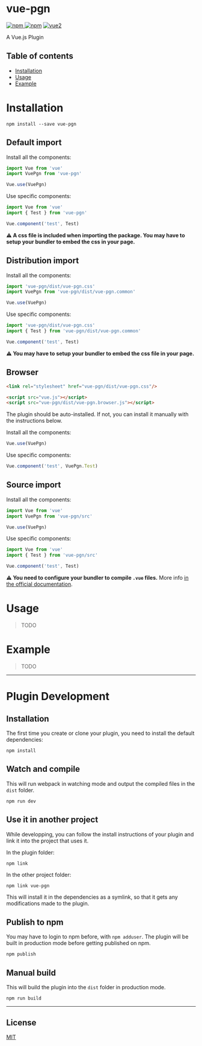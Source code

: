 # vue-pgn

[![npm](https://img.shields.io/npm/v/vue-pgn.svg) ![npm](https://img.shields.io/npm/dm/vue-pgn.svg)](https://www.npmjs.com/package/vue-pgn)
[![vue2](https://img.shields.io/badge/vue-2.x-brightgreen.svg)](https://vuejs.org/)

A Vue.js Plugin

## Table of contents

- [Installation](#installation)
- [Usage](#usage)
- [Example](#example)

# Installation

```
npm install --save vue-pgn
```

## Default import

Install all the components:

```javascript
import Vue from 'vue'
import VuePgn from 'vue-pgn'

Vue.use(VuePgn)
```

Use specific components:

```javascript
import Vue from 'vue'
import { Test } from 'vue-pgn'

Vue.component('test', Test)
```

**⚠️ A css file is included when importing the package. You may have to setup your bundler to embed the css in your page.**

## Distribution import

Install all the components:

```javascript
import 'vue-pgn/dist/vue-pgn.css'
import VuePgn from 'vue-pgn/dist/vue-pgn.common'

Vue.use(VuePgn)
```

Use specific components:

```javascript
import 'vue-pgn/dist/vue-pgn.css'
import { Test } from 'vue-pgn/dist/vue-pgn.common'

Vue.component('test', Test)
```

**⚠️ You may have to setup your bundler to embed the css file in your page.**

## Browser

```html
<link rel="stylesheet" href="vue-pgn/dist/vue-pgn.css"/>

<script src="vue.js"></script>
<script src="vue-pgn/dist/vue-pgn.browser.js"></script>
```

The plugin should be auto-installed. If not, you can install it manually with the instructions below.

Install all the components:

```javascript
Vue.use(VuePgn)
```

Use specific components:

```javascript
Vue.component('test', VuePgn.Test)
```

## Source import

Install all the components:

```javascript
import Vue from 'vue'
import VuePgn from 'vue-pgn/src'

Vue.use(VuePgn)
```

Use specific components:

```javascript
import Vue from 'vue'
import { Test } from 'vue-pgn/src'

Vue.component('test', Test)
```

**⚠️ You need to configure your bundler to compile `.vue` files.** More info [in the official documentation](https://vuejs.org/v2/guide/single-file-components.html).

# Usage

> TODO

# Example

> TODO

---

# Plugin Development

## Installation

The first time you create or clone your plugin, you need to install the default dependencies:

```
npm install
```

## Watch and compile

This will run webpack in watching mode and output the compiled files in the `dist` folder.

```
npm run dev
```

## Use it in another project

While developping, you can follow the install instructions of your plugin and link it into the project that uses it.

In the plugin folder:

```
npm link
```

In the other project folder:

```
npm link vue-pgn
```

This will install it in the dependencies as a symlink, so that it gets any modifications made to the plugin.

## Publish to npm

You may have to login to npm before, with `npm adduser`. The plugin will be built in production mode before getting published on npm.

```
npm publish
```

## Manual build

This will build the plugin into the `dist` folder in production mode.

```
npm run build
```

---

## License

[MIT](http://opensource.org/licenses/MIT)
